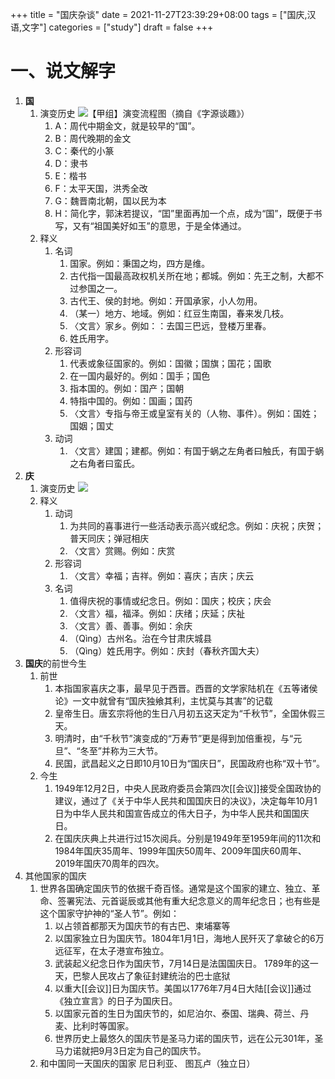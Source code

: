+++
title = "国庆杂谈"
date = 2021-11-27T23:39:29+08:00
tags = ["国庆,汉语,文字"]
categories = ["study"]
draft = false
+++

# 一、说文解字
1. **国**
	1. 演变历史
	![【甲组】演变流程图（摘自《字源谈趣》）](https://bkimg.cdn.bcebos.com/pic/0b7b02087bf40ad1557e2d50592c11dfa8ecceef?x-bce-process=image/resize,m_lfit,h_500,limit_1/format,f_auto)
		1. A：周代中期金文，就是较早的“国”。
		2. B：周代晚期的金文
		3. C：秦代的小篆
		4. D：隶书
		5. E：楷书
		6. F：太平天国，洪秀全改
		7. G：魏晋南北朝，国以民为本
		8. H：简化字，郭沫若提议，“囯”里面再加一个点，成为“国”，既便于书写，又有“祖国美好如玉”的意思，于是全体通过。
	1. 释义
		1. 名词
			1. 国家。例如：秉国之均，四方是维。
			2. 古代指一国最高政权机关所在地；都城。例如：先王之制，大都不过参国之一。
			3. 古代王、侯的封地。例如：开国承家，小人勿用。
			4. （某一）地方、地域。例如：红豆生南国，春来发几枝。
			5. 〈文言〉家乡。例如：：去国三巴远，登楼万里春。
			6. 姓氏用字。
		8. 形容词
			1. 代表或象征国家的。例如：国徽；国旗；国花；国歌
			2. 在一国内最好的。例如：国手；国色
			3. 指本国的。例如：国产；国朝
			4. 特指中国的。例如：国画；国药
			5. 〈文言〉专指与帝王或皇室有关的（人物、事件）。例如：国姓；国姻；国丈
		9. 动词
			1. 〈文言〉建国；建都。例如：有国于蜗之左角者曰触氏，有国于蜗之右角者曰蛮氏。
1. **庆**
	1. 演变历史
	![](https://bkimg.cdn.bcebos.com/pic/3b292df5e0fe9925bc31a2acb6e249df8db1ca13dbbe?x-bce-process=image/resize,m_lfit,w_1280,limit_1/format,f_auto)
	2. 释义
		1. 动词
			1. 为共同的喜事进行一些活动表示高兴或纪念。例如：庆祝；庆贺；普天同庆；弹冠相庆
			2. 〈文言〉赏赐。例如：庆赏
		2. 形容词
			1. 〈文言〉幸福；吉祥。例如：喜庆；吉庆；庆云
		3. 名词
			1. 值得庆祝的事情或纪念日。例如：国庆；校庆；庆会
			2. 〈文言〉福，福泽。例如：庆绪；庆延；庆祉
			3. 〈文言〉善、善事。例如：余庆
			4. （Qìng）古州名。治在今甘肃庆城县
			5. （Qìng）姓氏用字。例如：庆封（春秋齐国大夫）
1. **国庆**的前世今生
	1. 前世
		1. 本指国家喜庆之事，最早见于西晋。西晋的文学家陆机在《五等诸侯论》一文中就曾有“国庆独飨其利，主忧莫与其害”的记载
		2. 皇帝生日。唐玄宗将他的生日八月初五这天定为“千秋节”，全国休假三天。
		3. 明清时，由“千秋节”演变成的“万寿节”更是得到加倍重视，与“元旦”、“冬至”并称为三大节。
		4. 民国，武昌起义之日即10月10日为“国庆日”，民国政府也称“双十节”。
	2. 今生
		1. 1949年12月2日，中央人民政府委员会第四次[[会议]]接受全国政协的建议，通过了《关于中华人民共和国国庆日的决议》，决定每年10月1日为中华人民共和国宣告成立的伟大日子，为中华人民共和国国庆日。
		2. 在国庆庆典上共进行过15次阅兵。分别是1949年至1959年间的11次和1984年国庆35周年、1999年国庆50周年、2009年国庆60周年、2019年国庆70周年的四次。
1. 其他国家的国庆
	1. 世界各国确定国庆节的依据千奇百怪。通常是这个国家的建立、独立、革命、签署宪法、元首诞辰或其他有重大纪念意义的周年纪念日；也有些是这个国家守护神的“圣人节”。例如：
		1. 以占领首都那天为国庆节的有古巴、柬埔寨等
		2. 以国家独立日为国庆节。1804年1月1日，海地人民歼灭了拿破仑的6万远征军，在太子港宣布独立。
		3. 武装起义纪念日作为国庆节，7月14日是法国国庆日。 1789年的这一天，巴黎人民攻占了象征封建统治的巴士底狱
		4. 以重大[[会议]]日为国庆节。美国以1776年7月4日大陆[[会议]]通过《独立宣言》的日子为国庆日。
		5. 以国家元首的生日为国庆节的，如尼泊尔、泰国、瑞典、荷兰、丹麦、比利时等国家。
		6. 世界历史上最悠久的国庆节是圣马力诺的国庆节，远在公元301年，圣马力诺就把9月3日定为自己的国庆节。
	2. 和中国同一天国庆的国家
		尼日利亚、 图瓦卢（独立日）
